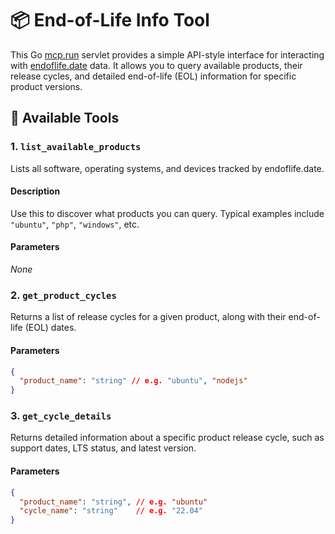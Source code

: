 # 📦 End-of-Life Info Tool

This Go [mcp.run](https://www.mcp.run/bradyjoslin/end-of-life) servlet provides a simple API-style interface for interacting with [endoflife.date](https://endoflife.date) data. It allows you to query available products, their release cycles, and detailed end-of-life (EOL) information for specific product versions.

## 🔧 Available Tools

### 1. `list_available_products`
Lists all software, operating systems, and devices tracked by endoflife.date.

#### Description
Use this to discover what products you can query. Typical examples include `"ubuntu"`, `"php"`, `"windows"`, etc.

#### Parameters
_None_

### 2. `get_product_cycles`
Returns a list of release cycles for a given product, along with their end-of-life (EOL) dates.

#### Parameters

```json
{
  "product_name": "string" // e.g. "ubuntu", "nodejs"
}
```

### 3. `get_cycle_details`
Returns detailed information about a specific product release cycle, such as support dates, LTS status, and latest version.

#### Parameters

```json
{
  "product_name": "string", // e.g. "ubuntu"
  "cycle_name": "string"    // e.g. "22.04"
}
```
